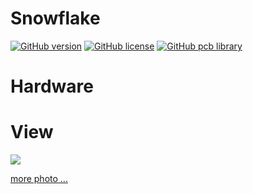 Snowflake
========
[![GitHub version](https://img.shields.io/badge/version-v1.0-brightgreen.svg)](https://github.com/KitSprout/Snowflake)
[![GitHub license](https://img.shields.io/badge/license-%20MIT%20%2F%20CC%20BY--SA%204.0-blue.svg)](https://github.com/KitSprout/Snowflake/blob/master/LICENSE)
[![GitHub pcb library](https://img.shields.io/badge/pcb%20library-%20v3.3-yellow.svg)](https://github.com/KitSprout/AltiumDesigner_PcbLibrary/releases/tag/v3.3)

Hardware
========

View
========
<img src="https://lh3.googleusercontent.com/v0iy628Hca7CmtAFNIV9KFzJAPfEDZT1cadHnLcQuYHgWcohAd-BkCE-OhmGQuHZb_z_pObJZeGR4rFQiugLhXI_x1oZNMItnrZZqbMSscsw1draLYe8jrIzWR9mVTttTV6K8FVfkZDWBM4BlDf79VDRRRzeOy3HHyT7L07kb2QT0n0Wxmdm5e3N-1IbD_un-TpmhUkyG4f-rq1_9eV6MToloIYurLnP-QWO4sZtWCmxR8eLCjKdJ0GugMXFWR6JcUDZj_CunNuHnP6104KAKNKpRV7fhxKlEBLCpZiFT_7d-VOTDAp8UwWnJ6lsMHyri2jaBEdJWCxb27bg8ar-v7Ac_g-Cm9608QrDfvcZNjDcyzQrbnwotcetXJp2JGrZZdp9MHm_b5pC06tv8kQo_KHoLi16vdc4COwgqz-KLRkLuMaeHwxEocFQyECLYHPUUJDew3umK3uGihGOt_pyPlppPY5MRmTtWTsMEqpQENQ78cc5yhPPeZln_EVhjQwXZ__LyRC1LXYvlftB2vk2zetJx9ztVDzeICq_-tH_xdr9zIQWuwJXJ4TvRRV27xnDSNsVO8f4Kcg-kwwAwQ-Dz9TBoaJ1k6PKIaTC6fqxKw=w1026-h769-no"/>
<br />

[more photo ...](https://photos.app.goo.gl/Gx6hkO532s8YZHLe2)
